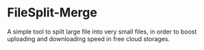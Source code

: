 # FileSplit-Merge
A simple tool to spilt large file into very small files, in order to boost uploading and downloading speed in free cloud storages.

